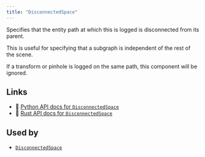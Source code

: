 ```yaml
---
title: "DisconnectedSpace"
---
```


Specifies that the entity path at which this is logged is disconnected from its parent.

This is useful for specifying that a subgraph is independent of the rest of the scene.

If a transform or pinhole is logged on the same path, this component will be ignored.


## Links
 * 🐍 [Python API docs for `DisconnectedSpace`](https://ref.rerun.io/docs/python/nightly/package/rerun/components/disconnected_space/)
 * 🦀 [Rust API docs for `DisconnectedSpace`](https://docs.rs/rerun/0.9.0-alpha.10/rerun/components/struct.DisconnectedSpace.html)


## Used by

* [`DisconnectedSpace`](../archetypes/disconnected_space.md)
